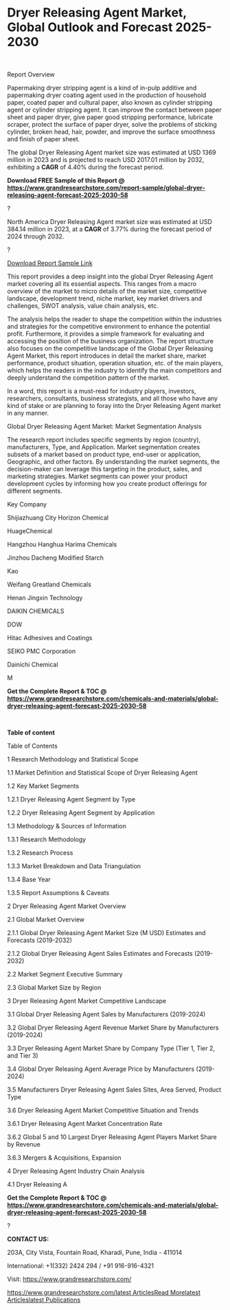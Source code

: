 <h1>Dryer Releasing Agent Market, Global Outlook and Forecast 2025-2030</h1><br/><p>Report Overview</p>
 
 
 
 <p>Papermaking dryer stripping agent is a kind of in-pulp additive and papermaking dryer coating agent used in the production of household paper, coated paper and cultural paper, also known as cylinder stripping agent or cylinder stripping agent. It can improve the contact between paper sheet and paper dryer, give paper good stripping performance, lubricate scraper, protect the surface of paper dryer, solve the problems of sticking cylinder, broken head, hair, powder, and improve the surface smoothness and finish of paper sheet.</p>
 
 
 
 <p>The global Dryer Releasing Agent market size was estimated at USD 1369 million in 2023 and is projected to reach USD 2017.01 million by 2032, exhibiting a <strong>CAGR</strong> of 4.40% during the forecast period.</p>
 
 
 
 <div><b>Download FREE Sample of this Report @ <a href="https://www.grandresearchstore.com/report-sample/global-dryer-releasing-agent-forecast-2025-2030-58">https://www.grandresearchstore.com/report-sample/global-dryer-releasing-agent-forecast-2025-2030-58</a></b></div>
 
 
 
 <p>? </p>
 
 
 
 <p>North America Dryer Releasing Agent market size was estimated at USD 384.14 million in 2023, at a <strong>CAGR</strong> of 3.77% during the forecast period of 2024 through 2032.</p>
 
 
 
 <p>? </p>
 
 
 
 <p><a href="https://www.grandresearchstore.com/mr-admin/report-sample/global-dryer-releasing-agent-forecast-2025-2030-58">Download Report Sample Link</a></p>
 
 
 
 <p>This report provides a deep insight into the global Dryer Releasing Agent market covering all its essential aspects. This ranges from a macro overview of the market to micro details of the market size, competitive landscape, development trend, niche market, key market drivers and challenges, SWOT analysis, value chain analysis, etc.</p>
 
 
 
 <p>The analysis helps the reader to shape the competition within the industries and strategies for the competitive environment to enhance the potential profit. Furthermore, it provides a simple framework for evaluating and accessing the position of the business organization. The report structure also focuses on the competitive landscape of the Global Dryer Releasing Agent Market, this report introduces in detail the market share, market performance, product situation, operation situation, etc. of the main players, which helps the readers in the industry to identify the main competitors and deeply understand the competition pattern of the market.</p>
 
 
 
 <p>In a word, this report is a must-read for industry players, investors, researchers, consultants, business strategists, and all those who have any kind of stake or are planning to foray into the Dryer Releasing Agent market in any manner.</p>
 
 
 
 <p>Global Dryer Releasing Agent Market: Market Segmentation Analysis</p>
 
 
 
 <p>The research report includes specific segments by region (country), manufacturers, Type, and Application. Market segmentation creates subsets of a market based on product type, end-user or application, Geographic, and other factors. By understanding the market segments, the decision-maker can leverage this targeting in the product, sales, and marketing strategies. Market segments can power your product development cycles by informing how you create product offerings for different segments.</p>
 
 
 
 <p>Key Company</p>
 
 
 
 <p>Shijiazhuang City Horizon Chemical</p>
 
 
 
 <p>HuageChemical</p>
 
 
 
 <p>Hangzhou Hanghua Harima Chemicals</p>
 
 
 
 <p>Jinzhou Dacheng Modified Starch</p>
 
 
 
 <p>Kao</p>
 
 
 
 <p>Weifang Greatland Chemicals</p>
 
 
 
 <p>Henan Jingxin Technology</p>
 
 
 
 <p>DAIKIN CHEMICALS</p>
 
 
 
 <p>DOW</p>
 
 
 
 <p>Hitac Adhesives and Coatings</p>
 
 
 
 <p>SEIKO PMC Corporation</p>
 
 
 
 <p>Dainichi Chemical</p>
 
 
 
 <p>M</p>
 
 
 
 <div><b>Get the Complete Report & TOC @ <a href="https://www.grandresearchstore.com/chemicals-and-materials/global-dryer-releasing-agent-forecast-2025-2030-58">https://www.grandresearchstore.com/chemicals-and-materials/global-dryer-releasing-agent-forecast-2025-2030-58</a></b></div>
 
 
 
 <p><br />
 
 <b>Table of content</b></p>
 
 
 
 <p>Table of Contents<br />
 
 1 Research Methodology and Statistical Scope<br />
 
 1.1 Market Definition and Statistical Scope of Dryer Releasing Agent<br />
 
 1.2 Key Market Segments<br />
 
 1.2.1 Dryer Releasing Agent Segment by Type<br />
 
 1.2.2 Dryer Releasing Agent Segment by Application<br />
 
 1.3 Methodology & Sources of Information<br />
 
 1.3.1 Research Methodology<br />
 
 1.3.2 Research Process<br />
 
 1.3.3 Market Breakdown and Data Triangulation<br />
 
 1.3.4 Base Year<br />
 
 1.3.5 Report Assumptions & Caveats<br />
 
 2 Dryer Releasing Agent Market Overview<br />
 
 2.1 Global Market Overview<br />
 
 2.1.1 Global Dryer Releasing Agent Market Size (M USD) Estimates and Forecasts (2019-2032)<br />
 
 2.1.2 Global Dryer Releasing Agent Sales Estimates and Forecasts (2019-2032)<br />
 
 2.2 Market Segment Executive Summary<br />
 
 2.3 Global Market Size by Region<br />
 
 3 Dryer Releasing Agent Market Competitive Landscape<br />
 
 3.1 Global Dryer Releasing Agent Sales by Manufacturers (2019-2024)<br />
 
 3.2 Global Dryer Releasing Agent Revenue Market Share by Manufacturers (2019-2024)<br />
 
 3.3 Dryer Releasing Agent Market Share by Company Type (Tier 1, Tier 2, and Tier 3)<br />
 
 3.4 Global Dryer Releasing Agent Average Price by Manufacturers (2019-2024)<br />
 
 3.5 Manufacturers Dryer Releasing Agent Sales Sites, Area Served, Product Type<br />
 
 3.6 Dryer Releasing Agent Market Competitive Situation and Trends<br />
 
 3.6.1 Dryer Releasing Agent Market Concentration Rate<br />
 
 3.6.2 Global 5 and 10 Largest Dryer Releasing Agent Players Market Share by Revenue<br />
 
 3.6.3 Mergers & Acquisitions, Expansion<br />
 
 4 Dryer Releasing Agent Industry Chain Analysis<br />
 
 4.1 Dryer Releasing A</p>
 
 
 
 <div><b>Get the Complete Report & TOC @ <a href="https://www.grandresearchstore.com/chemicals-and-materials/global-dryer-releasing-agent-forecast-2025-2030-58">https://www.grandresearchstore.com/chemicals-and-materials/global-dryer-releasing-agent-forecast-2025-2030-58</a></b></div>
 
 
 
 <p>? </p>
 
 
 
 <p><b>CONTACT US:</b><br />
 
 203A, City Vista, Fountain Road, Kharadi, Pune, India - 411014<br />
 
 International: +1(332) 2424 294 / +91 916-916-4321<br />
 
 Visit: <a href="https://www.grandresearchstore.com/">https://www.grandresearchstore.com/</a><br />
 
 <a href="https://gyeongbokgung.com">https://www.grandresearchstore.com/</a><a href="https://hallyeomaritime.com">latest Articles</a><a href="https://jingwansa.com">Read More</a><a href="https://nguoiviet.jp/">latest Articles</a><a href="https://www.intelmarketresearch.com/">latest Publications</a></p>